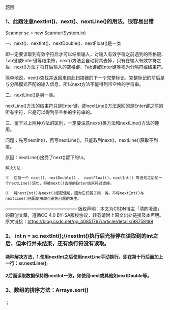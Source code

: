 [题目](https://www.nowcoder.com/practice/5af18ba2eb45443aa91a11e848aa6723)
### 1、此题注意nextInt()、next()、nextLine()的用法，很容易出错

Scanner sc = new Scanner(System.in)

一、next()、nextInt()、nextDouble()、nextFloat()是一类

即一定要读取到有效字符后才可以结束输入，对输入有效字符之前遇到的空格键、Tab键或Enter键等结束符，next()方法会自动将其去掉，只有在输入有效字符之后，next()方法才将其后输入的空格键、Tab键或Enter键等视为分隔符或结束符。

简单地说，next()查找并返回来自此扫描器的下一个完整标记。完整标记的前后是与分隔模式匹配的输入信息，所以next方法不能得到带空格的字符串。 

二、nextLine()是另一类。

nextLine()方法的结束符只是Enter键，即nextLine()方法返回的是Enter键之前的所有字符，它是可以得到带空格的字符串的。

三、鉴于以上两种方法的区别，一定要注意next()类方法和nextLine()方法的连用。

问题：先写nextInt()，再写nextLine()，只能取到next()，nextLine()获取不到值。

原因：nextLine()接受了next()留下的\n。

```
解决方法：

①  在每一个 next()、nextDouble() 、 nextFloat()、nextInt() 等语句之后加一个nextLine()语句，将被next()去掉的Enter结束符过滤掉。

②  将nextInt()与next()搭配使用，因为它们属于同一类。不将nextInt()与nextLine()搭配使用即可避免问题的发生。
```
————————————————
版权声明：本文为CSDN博主「清韵凌波」的原创文章，遵循CC 4.0 BY-SA版权协议，转载请附上原文出处链接及本声明。
原文链接：https://blog.csdn.net/qq_40851797/article/details/98758188

### 2、  int n = sc.nextInt();//nextInt()执行后光标停在读取到的int之后，但本行并未结束，还有换行符没有读取。
#### 两种解决方法，1.使用nextInt之后使用nextLine手动换行。即在第十行后面加上一行：sr.nextLine();
#### 2后面读取数据保持跟nextInt一致，如使用next或其他如nextDouble等。

### 3、数组的排序方法：Arrays.sort()
        
；
